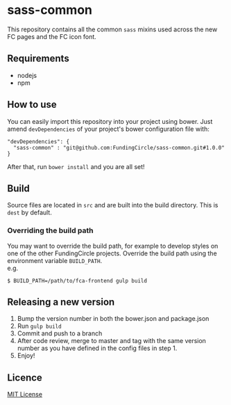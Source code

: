 # sass-common
This repository contains all the common `sass` mixins used across the new FC pages and the FC icon font.

## Requirements
* nodejs
* npm

## How to use
You can easily import this repository into your project using bower. Just amend `devDependencies` of your project's bower configuration file with:
```
"devDependencies": {
  "sass-common" : "git@github.com:FundingCircle/sass-common.git#1.0.0"
}
```
After that, run `bower install` and you are all set!

## Build
Source files are located in `src` and are built into the build directory. This is `dest` by default.

### Overriding the build path
You may want to override the build path, for example to develop styles on one of the other FundingCircle projects. Override the build path using the environment variable `BUILD_PATH`.  
e.g.
```shell
$ BUILD_PATH=/path/to/fca-frontend gulp build
```

## Releasing a new version
1. Bump the version number in both the bower.json and package.json
1. Run `gulp build`
1. Commit and push to a branch
1. After code review, merge to master and tag with the same version number as you have defined in the config files in step 1.
1. Enjoy!

## Licence
[MIT License](license.md)
